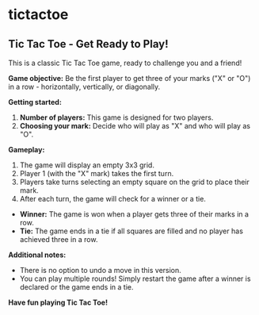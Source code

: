 # tictactoe
## Tic Tac Toe - Get Ready to Play!

This is a classic Tic Tac Toe game, ready to challenge you and a friend!  

**Game objective:** Be the first player to get three of your marks ("X" or "O") in a row - horizontally, vertically, or diagonally. 

**Getting started:**

1.  **Number of players:** This game is designed for two players.
2.  **Choosing your mark:** Decide who will play as "X" and who will play as "O".

**Gameplay:**

1.  The game will display an empty 3x3 grid.
2.  Player 1 (with the "X" mark) takes the first turn. 
3.  Players take turns selecting an empty square on the grid to place their mark.
4.  After each turn, the game will check for a winner or a tie.

* **Winner:**  The game is won when a player gets three of their marks in a row. 
* **Tie:**  The game ends in a tie if all squares are filled and no player has achieved three in a row.

**Additional notes:**

* There is no option to undo a move in this version. 
* You can play multiple rounds! Simply restart the game after a winner is declared or the game ends in a tie.

**Have fun playing Tic Tac Toe!**
